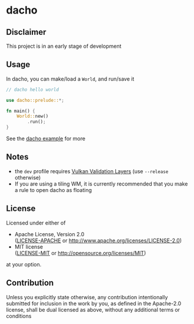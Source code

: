 <!-- dacho/README.md -->

# dacho

## Disclaimer
This project is in an early stage of development

## Usage
In dacho, you can make/load a `World`, and run/save it  
```rust
// dacho hello world

use dacho::prelude::*;

fn main() {
    World::new()
        .run();
}
```
See the [dacho example](https://github.com/mochou-p/dacho-example) for more

## Notes
- the `dev` profile requires [Vulkan Validation Layers](https://github.com/KhronosGroup/Vulkan-ValidationLayers)
(use `--release` otherwise)
- If you are using a tiling WM, it is currently recommended that you make a rule to open dacho as floating

## License
Licensed under either of
 * Apache License, Version 2.0  
   ([LICENSE-APACHE](LICENSE-APACHE) or http://www.apache.org/licenses/LICENSE-2.0)
 * MIT license  
   ([LICENSE-MIT](LICENSE-MIT) or http://opensource.org/licenses/MIT)

at your option.

## Contribution
Unless you explicitly state otherwise, any contribution intentionally submitted
for inclusion in the work by you, as defined in the Apache-2.0 license, shall be
dual licensed as above, without any additional terms or conditions

